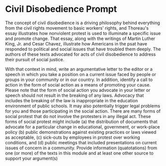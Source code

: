 # Civil Disobedience Prompt

The concept of civil disobedience is a driving philosophy behind everything from the civil rights movement to basic workers' rights, and Thoreau's essay illustrates how nonviolent protest is used to illuminate a specific issue and promote change. That essay, along with the writings of Martin Luther King, Jr. and Cesar Chavez, illustrate how Americans in the psat have responded to political and social issues that have troubled them deeply. The authors of these texts advocated for acts of civil disobedience to address their pursuit of social justice.

With that context in mind, write an argumentative letter to the editor or a speech in which you take a position on a current issue faced by people or groups in your community or in our country. In addition, identify a call to action in the form of social action as a means of promoting your cause. Please note that the form of social action you advocate in your letter or speech should not result in the breaking of any laws. Advocacy that includes the breaking of the law is inappropriate in the education environment of public schools. It may also potentially trigger legal problems for you and those participating in the social action. There are many forms of social protest that do not involve the protesters in any illegal act. These forms of social protest might include (a) the distribution of documents that advocate for a particular change in educational, government, or work-place policy (b) public demonstrations against existing practices or laws viewed as acceptable, (c) sick-outs by employees in protest over working conditions, and (d) public meetings that included presentations on current issues of concern in a community. Provide information (quatotations) from one (or more) of the texts in this module and at least one other source to support your argument(s)

